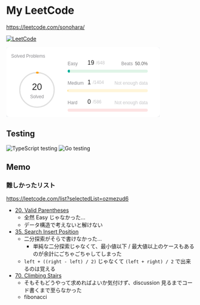 # My LeetCode
https://leetcode.com/sonohara/

[![LeetCode](https://img.shields.io/badge/Solved-21%2F2598-black.svg?&color=%23ffa116style=flat&logo=leetcode&logoColor=yellow)](https://leetcode.com/sonohara/)

![Score](score.png)


## Testing
![TypeScript testing](https://github.com/sonohara/my-leetcode/actions/workflows/TypeScript.yml/badge.svg) ![Go testing](https://github.com/sonohara/my-leetcode/actions/workflows/Go.yml/badge.svg)


## Memo
### 難しかったリスト
https://leetcode.com/list?selectedList=ozmezud6
- [20. Valid Parentheses](https://leetcode.com/problems/valid-parentheses/)
  - 全然 Easy じゃなかった…
  - データ構造で考えないと解けない 
- [35. Search Insert Position](https://leetcode.com/problems/search-insert-position/)
  - 二分探索がそらで書けなかった…
    - 単純な二分探索じゃなくて、最小値以下 / 最大値以上のケースもあるのが余計にごちゃごちゃしてしまった
  - `left + ((right - left) / 2)` じゃなくて `(left + right) / 2` で出来るのは覚える 
- [70. Climbing Stairs](https://leetcode.com/problems/climbing-stairs/description/)
  - そもそもどうやって求めればよいか気付けず、discussion 見るまでコード書くまで至らなかった
  - fibonacci